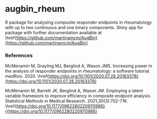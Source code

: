 # augbin_rheum
R package for analysing composite responder endpoints in rheumatology with up to two continuous and one binary components. Shiny app for package with further documentation available at \href{https://github.com/martinamcm/AugBin}{https://github.com/martinamcm/AugBin}

### References

McMenamin M, Grayling MJ, Berglind A, Wason JMS. Increasing power in the analysis of responder endpoints in rheumatology: a software tutorial. medRxiv. 2020. \href{https://doi.org/10.1101/2020.07.28.20163378}{https://doi.org/10.1101/2020.07.28.20163378}

McMenamin M, Barrett JK, Berglind A, Wason JM. Employing a latent variable framework to improve efficiency in composite endpoint analysis. Statistical Methods in Medical Research. 2021;30(3):702-716. \href{https://doi.org/10.1177/0962280220970986}{{https://doi.org/10.1177/0962280220970986}
